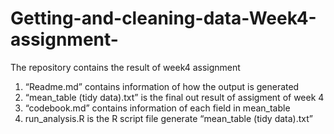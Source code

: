 # Getting-and-cleaning-data-Week4-assignment-
The repository contains the result of week4 assignment

1. “Readme.md” contains information of how the output is generated
2. “mean_table (tidy data).txt” is the final out result of assigment of week 4
3. “codebook.md” contains information of each field in mean_table
4. run_analysis.R is the R script file generate “mean_table (tidy data).txt”
